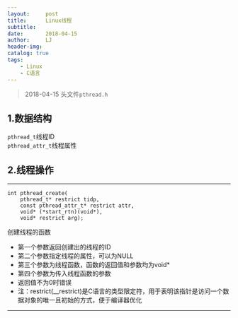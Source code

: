 ```yaml
---
layout:     post
title:      Linux线程
subtitle:   
date:       2018-04-15
author:     LJ
header-img: 
catalog: true
tags:
    - Linux
    - C语言
---
```


>2018-04-15
>头文件`pthread.h`  

## **1.数据结构**
`pthread_t`线程ID  
`pthread_attr_t`线程属性  

## **2.线程操作**

---

```
int pthread_create(
    pthread_t* restrict tidp,
    const pthread_attr_t* restrict attr,
    void* (*start_rtn)(void*),
    void* restrict arg);
```
创建线程的函数  
* 第一个参数返回创建出的线程的ID  
* 第二个参数指定线程的属性，可以为NULL  
* 第三个参数为线程函数，函数的返回值和参数均为void*  
* 第四个参数为传入线程函数的参数  
* 返回值不为0时错误  
* 注：restrict(__restrict)是C语言的类型限定符，用于表明该指针是访问一个数据对象的唯一且初始的方式，便于编译器优化

---







